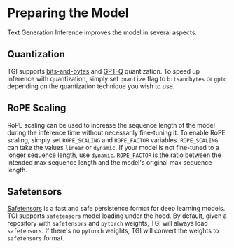 # Preparing the Model

Text Generation Inference improves the model in several aspects. 

## Quantization

TGI supports [bits-and-bytes](https://github.com/TimDettmers/bitsandbytes#bitsandbytes) and [GPT-Q](https://arxiv.org/abs/2210.17323) quantization. To speed up inference with quantization, simply set `quantize` flag to `bitsandbytes` or `gptq` depending on the quantization technique you wish to use. 


## RoPE Scaling

RoPE scaling can be used to increase the sequence length of the model during the inference time without necessarily fine-tuning it. To enable RoPE scaling, simply set `ROPE_SCALING` and `ROPE_FACTOR` variables. `ROPE_SCALING` can take the values `linear` or `dynamic`. If your model is not fine-tuned to a longer sequence length, use `dynamic`. `ROPE_FACTOR` is the ratio between the intended max sequence length and the model's original max sequence length.

## Safetensors

[Safetensors](https://github.com/huggingface/safetensors) is a fast and safe persistence format for deep learning models. TGI supports `safetensors` model loading under the hood. By default, given a repository with `safetensors` and `pytorch` weights, TGI will always load `safetensors`. If there's no `pytorch` weights, TGI will convert the weights to `safetensors` format.
